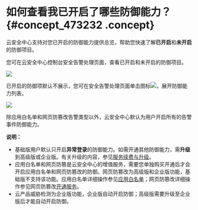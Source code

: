 # 如何查看我已开启了哪些防御能力？ {#concept_473232 .concept}

云安全中心支持对您已开启的防御能力提供总览，帮助您快速了解**已开启**和**未开启**的防御项目。

您可在云安全中心控制台安全告警处理页面，查看已开启和未开启的防御项目。

![](http://static-aliyun-doc.oss-cn-hangzhou.aliyuncs.com/assets/img/380589/156275188651041_zh-CN.png)

已开启的防御项默认不展示，您可在安全告警处理页面单击图标![](http://static-aliyun-doc.oss-cn-hangzhou.aliyuncs.com/assets/img/380589/156275188748519_zh-CN.png)，展开防御能力列表。

![](http://static-aliyun-doc.oss-cn-hangzhou.aliyuncs.com/assets/img/380589/156275188751042_zh-CN.png)

除应用白名单和网页防篡改告警类型以外，云安全中心默认为用户开启所有的告警事件防御能力。

**说明：** 

-   基础版用户默认只开启**异常登录**的防御能力。如需开通其他防御能力，需**升级**到高级版或企业版。有关升级的内容，参见[服务续费与升级](../../../../intl.zh-CN/产品定价/服务续费与升级.md#)。
-   应用白名单和网页防篡是云安全中心的增值服务，需要您单独购买开通后才会开启应用白名单和网页防篡改的防御。网页防篡改为高级版和企业版功能，基础版不支持该功能。应用白名单详细操作参见[应用白名单](../../../../intl.zh-CN/用户指南/应用白名单.md#)；网页防篡改详细操作参见网页防篡改[开通服务](../../../../intl.zh-CN/用户指南/网页防篡改/开通服务.md#)。
-   云产品威胁检测为企业版功能，企业版自动开启防御；高级版需要升级至企业版后才能自动开启防御。

